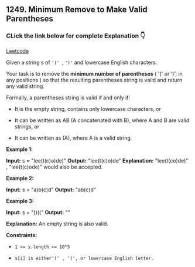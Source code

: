 ## 1249. Minimum Remove to Make Valid Parentheses

### CLick the link below for complete Explanation 👇

[Leetcode]()

Given a string s of ``'(' ``, ``')'`` and lowercase English characters.

Your task is to remove the __minimum number of parentheses__ ( '(' or ')', in any positions ) so that the resulting parentheses string is valid and return any valid string.

Formally, a parentheses string is valid if and only if:

- It is the empty string, contains only lowercase characters, or

- It can be written as AB (A concatenated with B), where A and B are valid strings, or

- It can be written as (A), where A is a valid string.
 

**Example 1:**

**Input:** s = "lee(t(c)o)de)"
**Output:** "lee(t(c)o)de"
**Explanation:** "lee(t(co)de)" , "lee(t(c)ode)" would also be accepted.

**Example 2:**

**Input:** s = "a)b(c)d"
**Output:** "ab(c)d"

**Example 3:**

**Input:** s = "))(("
**Output:** ""

**Explanation:** An empty string is also valid.
 

**Constraints:**

- ``1 <= s.length <= 10^5``

- ``s[i] is either'(' , ')', or lowercase English letter.``